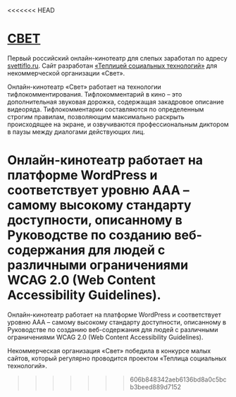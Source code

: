 <<<<<<< HEAD
# [СВЕТ](http://svettiflo.ru/) #

Первый российский онлайн-кинотеатр для слепых заработал по адресу [svettiflo.ru](http://svettiflo.ru/). Сайт разработан [«Теплицей социальных технологий»](http://te-st.ru) для некоммерческой организации «Свет».

Онлайн-кинотеатр «Свет» работает на технологии тифлокомментирования. Тифлокомментарий в кино – это дополнительная звуковая дорожка, содержащая закадровое описание видеоряда. Тифлокомментарии составляются по определенным строгим правилам, позволяющим максимально раскрыть происходящее на экране, и озвучиваются профессиональным диктором в паузы между диалогами действующих лиц.

Онлайн-кинотеатр работает на платформе WordPress и соответствует уровню ААА – самому высокому стандарту доступности, описанному в Руководстве по созданию веб-содержания для людей с различными ограничениями WCAG 2.0 (Web Content Accessibility Guidelines).
=======
Онлайн-кинотеатр работает на платформе WordPress и соответствует уровню ААА – самому высокому стандарту доступности, описанному в Руководстве по созданию веб-содержания для людей с различными ограничениями WCAG 2.0 (Web Content Accessibility Guidelines).

Некоммерческая организация «Свет» победила в конкурсе малых сайтов, который регулярно проводится проектом «Теплица социальных технологий».

>>>>>>> 606b848342aeb6136bd8a0c5bcb3beed889d7152
